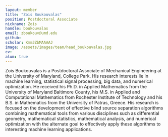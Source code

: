 ```yaml
---
layout: member
title: "Zois Boukouvalas"
position: Postdoctoral Associate
nickname: Zois	
handle: boukouvalas
email: zboukouv@umd.edu
github: 
scholar: Kmm3ZbMAAAAJ
image: /assets/images/team/head_boukouvalas.jpg
cv: 
alum: true
---
```

Zois Boukouvalas is a Postdoctoral Associate of Mechanical Engineering at the University of Maryland, College Park. His research interests lie in machine learning, statistical signal processing, big data, and numerical optimization. He received his Ph.D. in Applied Mathematics from the University of Maryland Baltimore County, his M.S. in Applied and Computational Mathematics from Rochester Institute of Technology and his B.S. in Mathematics from the University of Patras, Greece. His research is focused on the development of effective blind source separation algorithms combining mathematical tools from various disciplines such as differential geometry, mathematical statistics, mathematical analysis, and numerical optimization with the alternate goal to effectively apply these algorithms to interesting machine learning applications.



